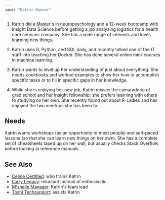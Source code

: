 ```yaml
---
name: "Katrin Keener"
---
```


1. Katrin did a Master's in neuropsychology and a 12-week bootcamp with Insight
   Data Science before getting a job analyzing logistics for a health care
   services company. She has a wide range of interests and loves learning new
   things.

2. Katrin uses R, Python, and SQL daily, and recently talked one of the IT staff
   into teaching her Docker. She has done several online mini-courses in machine
   learning.

3. Katrin wants to level up her understanding of just about everything. She
   needs cookbooks and worked examples to show her how to accomplish specific
   tasks or to fill in specific gaps in her knowledge.

4. While she is enjoying her new job, Katrin misses the camaraderie of grad
   school and her Insight fellowship: she prefers learning with others to
   studying on her own. She recently found out about R-Ladies and has enjoyed
   the two meetups she has been to.

## Needs

Katrin wants workshops (as an opportunity to meet people) and self-paced lessons
(so that she can learn new things on her own). She has a complete set of
cheatsheets taped up on her wall, but usually checks Stack Overflow before
looking at reference manuals.

## See Also

-   [Celine Certified](../celine-certified): who trains Katrin
-   [Larry Legacy](../larry-legacy): reluctant instead of enthusiastic
-   [M'shelle Manager](../mshelle-manager): Katrin's team lead
-   [Toshi Techsupport](../toshi-techsupport): assists Katrin
